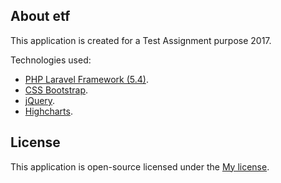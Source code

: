 ## About etf
This application is created for a Test Assignment purpose 2017.

Technologies used:

- [PHP Laravel Framework (5.4)](https://laravel.com/docs/routing).
- [CSS Bootstrap](http://getbootstrap.com/).
- [jQuery](https://jquery.com/).
- [Highcharts](https://www.highcharts.com/).




## License

This application is open-source licensed under the [My license](http://halim.lardjane.com/).
